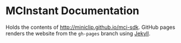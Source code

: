 # MCInstant Documentation
Holds the contents of http://miniclip.github.io/mci-sdk.
GitHub pages renders the website from the `gh-pages` branch using [Jekyll](https://jekyllrb.com/).